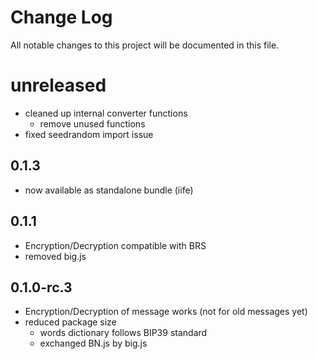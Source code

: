 # Change Log
All notable changes to this project will be documented in this file.

# unreleased
- cleaned up internal converter functions
    - remove unused functions
- fixed seedrandom import issue

## 0.1.3
- now available as standalone bundle (iife)

## 0.1.1
- Encryption/Decryption compatible with BRS
- removed big.js 

## 0.1.0-rc.3
- Encryption/Decryption of message works (not for old messages yet)
- reduced package size
    - words dictionary follows BIP39 standard
    - exchanged BN.js by big.js
